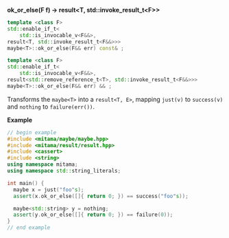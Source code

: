 **ok_or_else(F f) -> result&lt;T, std::invoke_result_t&lt;F&gt;&gt;**

```cpp
template <class F>
std::enable_if_t<
    std::is_invocable_v<F&&>,
result<T, std::invoke_result_t<F&&>>>
maybe<T>::ok_or_else(F&& err) const& ;

template <class F>
std::enable_if_t<
    std::is_invocable_v<F&&>,
result<std::remove_reference_t<T>, std::invoke_result_t<F&&>>>
maybe<T>::ok_or_else(F&& err) && ;
```

Transforms the `maybe<T>` into a `result<T, E>`, mapping `just(v)` to `success(v)` and `nothing` to `failure(err())`.

**Example**

```cpp
// begin example
#include <mitama/maybe/maybe.hpp>
#include <mitama/result/result.hpp>
#include <cassert>
#include <string>
using namespace mitama;
using namespace std::string_literals;

int main() {
  maybe x = just("foo"s);
  assert(x.ok_or_else([]{ return 0; }) == success("foo"s));

  maybe<std::string> y = nothing;
  assert(y.ok_or_else([]{ return 0; }) == failure(0));
}
// end example
```
